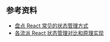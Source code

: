 ## 参考资料

- [盘点 React 常见的状态管理方式](https://juejin.cn/post/7106312479185043463)
- [各流派 React 状态管理对比和原理实现 ](https://github.com/yinguangyao/blog/issues/56)
